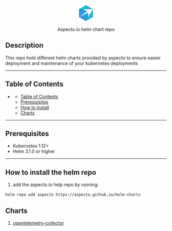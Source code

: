 <p align='center'>
    <img src='assets/aspecto-io.png' width="50px" alt='Aspecto.io'/>
</p>
<p align='center'>
    Aspecto.io helm chart repo
</p>

## Description

This repo hold different helm charts provided by aspecto to ensure easier deployment and maintenance of your kubernetes deployments
___
## Table of Contents
- [](#)
  - [Table of Contents](#table-of-contents)
  - [Prerequisites](#prerequisites)
  - [How to install](#how-to-install)
  - [Charts](#charts)
___
## Prerequisites
* Kubernetes 1.12+
* Helm 3.1.0 or higher
___
## How to install the helm repo
1. add the aspecto.io help repo by running:
```bash
helm repo add aspecto https://aspecto.github.io/helm-charts
```

## Charts
1. [opentelemetry-collector](charts/opentelemetry-collector/README.md)
